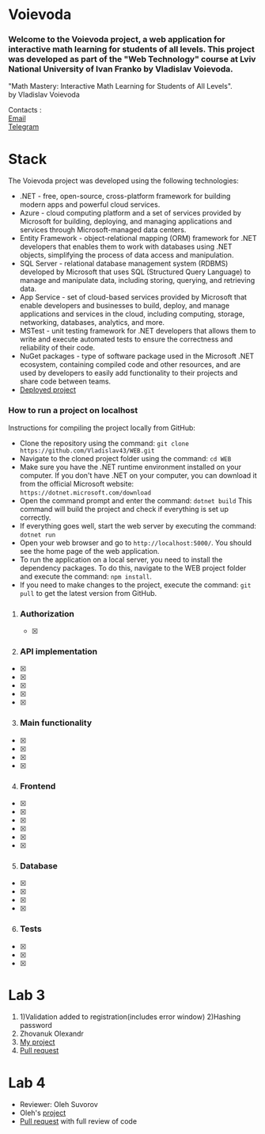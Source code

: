 # Voievoda
### Welcome to the Voievoda project, a web application for interactive math learning for students of all levels. This project was developed as part of the "Web Technology" course at Lviv National University of Ivan Franko by Vladislav Voievoda.
"Math Mastery: Interactive Math Learning for Students of All Levels".<br/>
by Vladislav Voievoda

Contacts :<br/>
<a href="mailto:insagramerr@gmail.com">Email</a><br/>
<a href="https://t.me/NiVlad2" target="_blank">Telegram</a>

# Stack
The Voievoda project was developed using the following technologies:

 -  .NET - free, open-source, cross-platform framework for building modern apps and powerful cloud services.
 -  Azure - cloud computing platform and a set of services provided by Microsoft for building, deploying, and managing applications and services through Microsoft-managed data centers.
 -  Entity Framework - object-relational mapping (ORM) framework for .NET developers that enables them to work with databases using .NET objects, simplifying the process of data access and manipulation.
 -  SQL Server - relational database management system (RDBMS) developed by Microsoft that uses SQL (Structured Query Language) to manage and manipulate data, including storing, querying, and retrieving data.
 -  App Service - set of cloud-based services provided by Microsoft that enable developers and businesses to build, deploy, and manage applications and services in the cloud, including computing, storage, networking, databases, analytics, and more.
 -  MSTest - unit testing framework for .NET developers that allows them to write and execute automated tests to ensure the correctness and reliability of their code.
 -  NuGet packages - type of software package used in the Microsoft .NET ecosystem, containing compiled code and other resources, and are used by developers to easily add functionality to their projects and share code between teams.
 -  <a href="https://myprojec.azurewebsites.net/" target="_blank">Deployed project</a>

### How to run a project on localhost 
Instructions for compiling the project locally from GitHub:

 -  Clone the repository using the command: `git clone https://github.com/Vladislav43/WEB.git`
 -  Navigate to the cloned project folder using the command: `cd WEB`
 -  Make sure you have the .NET runtime environment installed on your computer. If you don't have .NET on your computer, you can download it from the official Microsoft website: `https://dotnet.microsoft.com/download`
 -  Open the command prompt and enter the command: `dotnet build` This command will build the project and check if everything is set up correctly.
 -  If everything goes well, start the web server by executing the command: `dotnet run`
 -  Open your web browser and go to `http://localhost:5000/`. You should see the home page of the web application.
 -  To run the application on a local server, you need to install the dependency packages. To do this, navigate to the WEB project folder and execute the command: `npm install`.
 -  If you need to make changes to the project, execute the command: `git pull` to get the latest version from GitHub.


1.  ### Authorization
    
    - [x]




2.  ### API implementation
    
- [x]
- [x]
- [x]
- [x]
- [x]

3. ### Main functionality
- [x]
- [x]
- [x]
- [x]

4. ### Frontend
    
- [x]
- [x]
- [x]
- [x]
- [x]
- [x]

5. ### Database
- [x]
- [x]
- [x]
- [x]
    
6. ### Tests
- [x]
- [x]
- [x]



# Lab 3
1. 1)Validation added to registration(includes error window)
   2)Hashing password
2. Zhovanuk Olexandr
3. <a href="https://github.com/fdsssawe/inkfinder" target="_blank">My project</a>
4. <a href="https://github.com/Vladislav43/WEB/pull/1" target="_blank">Pull request</a>


# Lab 4
- Reviewer: Oleh Suvorov
- Oleh's [project](https://github.com/plxgwalker/Suvorov.LNU.Twitter-Clone)
- [Pull request](https://github.com/plxgwalker/WEB/pull/1) with full review of code
